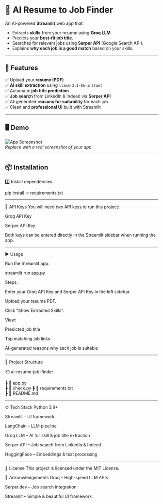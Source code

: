 # 📄 AI Resume to Job Finder

An AI-powered **Streamlit** web app that:
- Extracts **skills** from your resume using **Groq LLM**.
- Predicts your **best-fit job title**.
- Searches for relevant jobs using **Serper API** (Google Search API).
- Explains **why each job is a good match** based on your skills.

---

## 🚀 Features

✅ Upload your **resume (PDF)**  
✅ **AI skill extraction** using `llama-3.1-8b-instant`  
✅ Automatic **job title prediction**  
✅ **Job search** from LinkedIn & Indeed via **Serper API**  
✅ AI-generated **reasons for suitability** for each job  
✅ Clean and **professional UI** built with Streamlit  

---

## 🖥️ Demo

![App Screenshot](screenshot.png)  
*Replace with a real screenshot of your app.*

---

## 📦 Installation
2️⃣ Install dependencies

pip install -r requirements.txt

---
🔑 API Keys
You will need two API keys to run this project:

Groq API Key

Serper API Key 

Both keys can be entered directly in the Streamlit sidebar when running the app.

---

▶️ Usage

Run the Streamlit app:

streamlit run app.py

Steps:

Enter your Groq API Key and Serper API Key in the left sidebar.

Upload your resume PDF.

Click "Show Extracted Skills".

View:

Predicted job title

Top matching job links

AI-generated reasons why each job is suitable

---


📂 Project Structure

📦 ai-resume-job-finder

 ┣ 📜 app.py     
 ┣ 📜 check.py
 ┣ 📜 requirements.txt  
 ┣ 📜 README.md       


 ---
⚙️ Tech Stack
  Python 3.9+

Streamlit – UI framework

LangChain – LLM pipeline

Groq LLM – AI for skill & job title extraction

Serper API – Job search from LinkedIn & Indeed

HuggingFace – Embeddings & text processing

---
📜 License
This project is licensed under the MIT License.

🙌 Acknowledgements
Groq – High-speed LLM APIs

Serper.dev – Job search integration

Streamlit – Simple & beautiful UI framework


